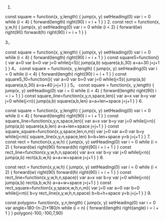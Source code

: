 1.

const square = function(x, y,length) {
    jump(x, y)
    setHeading(0)
    var i = 0
    while (i < 4) {
        forward(length)
        right(90)
        i = i + 1
     }
}
2.
const rect = function(x, y,w,h) {
    jump(x, y)
    setHeading(0)
    var i = 0
    while (i < 2) {
        forward(w)
        right(90)
        forward(h)
        right(90)
        i = i + 1
     }
}

3，

const square = function(x, y,length) {
    jump(x, y)
    setHeading(0)
    var i = 0
    while (i < 4) {
        forward(length)
        right(90)
        i = i + 1
     }
}
const square5=function(){
    var a=0
    var b=0
    var j=0
    while(j<5){
        jump(a,b)
        square(a,b,30)
        a=a+30
        j=j+1
    }
}
4，
const square = function(x, y,length) {
    jump(x, y)
    setHeading(0)
    var i = 0
    while (i < 4) {
        forward(length)
        right(90)
        i = i + 1
     }
}
const square5_10=function(){
    var a=0
    var b=0
    var j=0
    while(j<5){
        jump(a,b)
        square(a,b,30)
        a=a+40
        j=j+1
    }
}
5。
const square = function(x, y,length) {
    jump(x, y)
    setHeading(0)
    var i = 0
    while (i < 4) {
        forward(length)
        right(90)
        i = i + 1
     }
}
const square_line=function(x,y,n,space,len){
    var a=x
    var b=y
    var j=0
    while(j<n){
        jump(a,b)
        square(a,b,len)
        a=a+len+space
        j=j+1
    }
} 
6.

const square = function(x, y,length) {
    jump(x, y)
    setHeading(0)
    var i = 0
    while (i < 4) {
        forward(length)
        right(90)
        i = i + 1
     }
}
const square_line=function(x,y,n,space,len){
    var a=x
    var b=y
    var j=0
    while(j<n){
        jump(a,b)
        square(a,b,len)
        a=a+len+space
        j=j+1
    }
}
const square_square=function(x,y,space,len,n,m){
    var j=0
    var a=0
    var b=y
    while(j<m){
        square_line(x,y,n,space,len)
        b=b+len+space
        y=b
        j=j+1
    }
}
7.
const rect = function(x,y,w,h) {
    jump(x, y)
    setHeading(0)
    var i = 0
    while (i < 2) {
        forward(w)
        right(90)
        forward(h)
        right(90)
        i = i + 1
     }
}
const rect_line=function(x,y,w,h,n,space){
    var a=x
    var b=y
    var j=0
    while(j<n){
        jump(a,b)
        rect(a,b,w,h)
        a=a+w+space
        j=j+1
    }
} 
8.

const rect = function(x,y,w,h) {
    jump(x, y)
    setHeading(0)
    var i = 0
    while (i < 2) {
        forward(w)
        right(90)
        forward(h)
        right(90)
        i = i + 1
     }
}
const rect_line=function(x,y,w,h,n,space){
    var a=x
    var b=y
    var j=0
    while(j<n){
        jump(a,b)
        rect(a,b,w,h)
        a=a+w+space
        j=j+1
    }
} 
const rect_square=function(x,y,space,w,h,n,m){
    var j=0
    var a=0
    var b=0
    while(j<m){
        b=y
        rect_line(x,y,w,h,n,space)
        b=b+h+space
        y=b
        j=j+1
    }
}
9.

const polygon= function(x, y,n,length) {
    jump(x, y)
    setHeading(0)
    var i = 0
    var angle=180-(n-2)*180/n
    while (i < n) {
        forward(length)
        right(angle)
        i = i + 1
     }
}
polygon(-100,-100,7,90)
